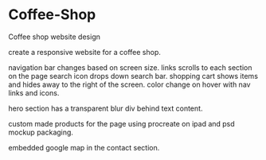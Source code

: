 # Coffee-Shop

Coffee shop website design

create a responsive website for a coffee shop.

navigation bar changes based on screen size.
links scrolls to each section on the page
search icon drops down search bar.
shopping cart shows items and hides away to the right of the screen.
color change on hover with nav links and icons.

hero section has a transparent blur div behind text content.

custom made products for the page using procreate on ipad and psd mockup packaging.

embedded google map in the contact section.
